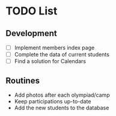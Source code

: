 # TODO List

## Development
- [ ] Implement members index page
- [ ] Complete the data of current students
- [ ] Find a solution for Calendars

## Routines
- Add photos after each olympiad/camp
- Keep participations up-to-date
- Add the new students to the database